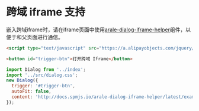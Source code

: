 # 跨域 iframe 支持


嵌入跨域iframe时，请在iframe页面中使用[arale-dialog-iframe-helper](http://spmjs.io/docs/arale-dialog-iframe-helper/)组件，以便于和父页面进行通信。

```html
<script type="text/javascript" src="https://a.alipayobjects.com/jquery/jquery/1.7.2/jquery.js"></script>

<button id="trigger-btn">打开跨域 Iframe</button>
```

````javascript
import Dialog from '../index';
import '../src/dialog.css';
new Dialog({
  trigger: '#trigger-btn',
  autoFit: false,
  content: 'http://docs.spmjs.io/arale-dialog-iframe-helper/latest/examples/index.html'
});
````
